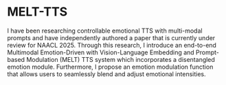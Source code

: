 # MELT-TTS
I have been researching controllable emotional TTS with multi-modal prompts and have independently authored a paper that is currently under review for NAACL 2025.
Through this research, I introduce an end-to-end Multimodal Emotion-Driven with Vision-Language Embedding and Prompt-based Modulation (MELT) TTS system which incorporates a disentangled emotion module. 
Furthermore, I propose an emotion modulation function that allows users to seamlessly blend and adjust emotional intensities.
